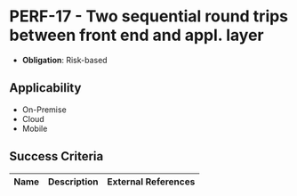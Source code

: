 # PERF-17 - Two sequential round trips between front end and appl. layer

- **Obligation**: Risk-based






## Applicability

- On-Premise
- Cloud
- Mobile



## Success Criteria

| Name | Description | External References |
| ----- | ---------- | ------------------- |

